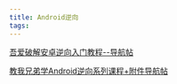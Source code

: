 ```yaml
---
title: Android逆向
tags:
---
```

[吾爱破解安卓逆向入门教程--导航帖](https://www.52pojie.cn/thread-408645-1-1.html)

[教我兄弟学Android逆向系列课程+附件导航帖](https://www.52pojie.cn/thread-742703-1-1.html)